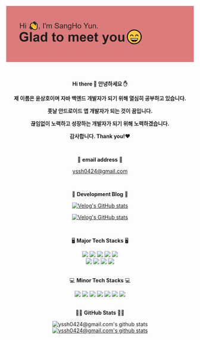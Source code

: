 ![header](/header.png)

<div align="center">
  
<br/>
  
**Hi there 👋 안녕하세요 ✋** <br/>
  
**제 이름은 윤상호이며 자바 백엔드 개발자가 되기 위해 열심히 공부하고 있습니다.** <br/>
 
**훗날 안드로이드 앱 개발자가 되는 것이 꿈입니다.** <br/>
  
**끊임없이 노력하고 성장하는 개발자가 되기 위해 노력하겠습니다.** <br/>
  
**감사합니다. Thank you!❤** <br/>
  
<br/>
  
📧 **email address** 📧 <br/>

yssh0424@gmail.com
  
<br/>

📖 **Development Blog** 📖 <br/>
  
[![Velog's GitHub stats](https://velog-readme-stats.vercel.app/api/badge?name=yssh0424)](https://velog.io/@yssh0424) <br/>
  
[![Velog's GitHub stats](https://velog-readme-stats.vercel.app/api?name=yssh0424)](https://velog-readme-stats.vercel.app/api/redirect?name=yssh0424)

<br/>
  
🖥 **Major Tech Stacks** 🖥 <br/>

<div>
<img src="https://img.shields.io/badge/java-007396?style=for-the-badge&logo=java&logoColor=white">
<img src="https://img.shields.io/badge/oracle-F80000?style=for-the-badge&logo=oracle&logoColor=white">
<img src="https://img.shields.io/badge/apache tomcat-F8DC75?style=for-the-badge&logo=apachetomcat&logoColor=white">
<img src="https://img.shields.io/badge/spring-6DB33F?style=for-the-badge&logo=spring&logoColor=white">
<img src="https://img.shields.io/badge/html5-E34F26?style=for-the-badge&logo=html5&logoColor=white">
</div>

<div>
<img src="https://img.shields.io/badge/css-1572B6?style=for-the-badge&logo=css3&logoColor=white">
<img src="https://img.shields.io/badge/javascript-F7DF1E?style=for-the-badge&logo=javascript&logoColor=black">
<img src="https://img.shields.io/badge/jquery-0769AD?style=for-the-badge&logo=jquery&logoColor=white">
<img src="https://img.shields.io/badge/bootstrap-7952B3?style=for-the-badge&logo=bootstrap&logoColor=white">
</div>
<br/>
  
💻 **Minor Tech Stacks** 💻 <br/>
  
<div>
<img src="https://img.shields.io/badge/mariaDB-003545?style=for-the-badge&logo=mariaDB&logoColor=white">
<img src="https://img.shields.io/badge/node.js-339933?style=for-the-badge&logo=Node.js&logoColor=white">
<img src="https://img.shields.io/badge/react-61DAFB?style=for-the-badge&logo=react&logoColor=black">
<img src="https://img.shields.io/badge/python-3776AB?style=for-the-badge&logo=python&logoColor=white">
<img src="https://img.shields.io/badge/mongoDB-47A248?style=for-the-badge&logo=MongoDB&logoColor=white">
<img src="https://img.shields.io/badge/flask-000000?style=for-the-badge&logo=flask&logoColor=white">
<img src="https://img.shields.io/badge/firebase-FFCA28?style=for-the-badge&logo=firebase&logoColor=white">
</div>
<br/>


👨‍💻 **GitHub Stats** 👨‍💻 <br/>
  
<div>

![yssh0424@gmail.com's github stats](https://github-readme-stats.vercel.app/api?username=BlueWizdom&show_icons=true)
[![yssh0424@gmail.com's github stats](https://github-readme-stats.vercel.app/api/top-langs/?username=BlueWizdom&show_icons=true&hide_border=true&title_color=004386&icon_color=004386&layout=compact)](https://github.com/BlueWizdom)

</div>



<!--
**BlueWizdom/BlueWizdom** is a ✨ _special_ ✨ repository because its `README.md` (this file) appears on your GitHub profile.

Here are some ideas to get you started:

- 🔭 I’m currently working on ...
- 🌱 I’m currently learning ...
- 👯 I’m looking to collaborate on ...
- 🤔 I’m looking for help with ...
- 💬 Ask me about ...
- 📫 How to reach me: ...
- 😄 Pronouns: ...
- ⚡ Fun fact: ...
-->
